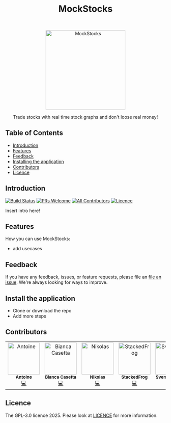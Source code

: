 
<h1 align="center"> MockStocks </h1> <br>
<p align="center">
<a href="https://github.com/StackedFrog/StackedStocks">
<img alt="MockStocks" title="MockStocks" src="https://place-hold.it/250" width="250">
</a>
</p>
<p align="center">
Trade stocks with real time stock graphs and don't loose real money!
</p>

<!--p align="center">
<a href="Link to an appstore">
<img alt="Get it on an appstore" title="Appstore" src="appstoreimagelink" width="140">
</a>
</p-->

## Table of Contents

- [Introduction](#introduction)
- [Features](#features)
- [Feedback](#feedback)
- [Installing the application](#install-the-application)
- [Contributors](#contributors)
- [Licence](#licence)

## Introduction

[![Build Status](https://img.shields.io/github/actions/workflow/status/StackedFrog/StackedStocks/rust.yml
)](https://github.com/StackedFrog/StackedStocks/actions/workflows/rust.yml)
[![PRs Welcome](https://img.shields.io/badge/PRs-welcome-brightgreen.svg?style=flat-square)](http://makeapullrequest.com)
[![All Contributors](https://img.shields.io/github/all-contributors/StackedFrog/StackedStocks
)](#contributors)
[![Licence](https://img.shields.io/github/license/SchwarzNikolas/RootReflect
)](https://github.com/StackedFrog/StackedStocks/blob/main/LICENSE)


Insert intro here!

<!-- <p align="center"> -->
<!-- <img src = "overwiew image" width=350> -->
</p-->

## Features

How you can use MockStocks:

* add usecases

<p align="center">
<!-- <img src = "" width=700> -->
</p>

## Feedback

If you have any feedback, issues, or feature requests, please file an [file an issue](https://github.com/StackedFrog/StackedStocks/issues/new). We're always looking for ways to improve.

## Install the application

- Clone or download the repo
- Add more steps 

## Contributors

<!-- ALL-CONTRIBUTORS-LIST:START - Do not remove or modify this section -->
<!-- prettier-ignore-start -->
<!-- markdownlint-disable -->
<table>
  <tbody>
    <tr>
      <td align="center" valign="top" width="14.28%"><a href="https://github.com/tableba"><img src="https://avatars.githubusercontent.com/u/143651768?v=4?s=100" width="100px;" alt="Antoine"/><br /><sub><b>Antoine</b></sub></a><br /><a href="https://github.com/StackedFrog/MockStocks/commits?author=tableba" title="Code">💻</a></td>
      <td align="center" valign="top" width="14.28%"><a href="https://github.com/biancacasetta"><img src="https://avatars.githubusercontent.com/u/86834800?v=4?s=100" width="100px;" alt="Bianca Casetta"/><br /><sub><b>Bianca Casetta</b></sub></a><br /><a href="https://github.com/StackedFrog/MockStocks/commits?author=biancacasetta" title="Code">💻</a></td>
      <td align="center" valign="top" width="14.28%"><a href="https://github.com/SchwarzNikolas"><img src="https://avatars.githubusercontent.com/u/71844580?v=4?s=100" width="100px;" alt="Nikolas"/><br /><sub><b>Nikolas</b></sub></a><br /><a href="https://github.com/StackedFrog/MockStocks/commits?author=SchwarzNikolas" title="Code">💻</a></td>
      <td align="center" valign="top" width="14.28%"><a href="https://github.com/StackedFrog"><img src="https://avatars.githubusercontent.com/u/147399576?v=4?s=100" width="100px;" alt="StackedFrog"/><br /><sub><b>StackedFrog</b></sub></a><br /><a href="https://github.com/StackedFrog/MockStocks/commits?author=StackedFrog" title="Code">💻</a></td>
      <td align="center" valign="top" width="14.28%"><a href="https://github.com/SvenLindstrom"><img src="https://avatars.githubusercontent.com/u/157505827?v=4?s=100" width="100px;" alt="SvenLindstrom"/><br /><sub><b>SvenLindstrom</b></sub></a><br /><a href="https://github.com/StackedFrog/MockStocks/commits?author=SvenLindstrom" title="Code">💻</a></td>
    </tr>
  </tbody>
</table>

<!-- markdownlint-restore -->
<!-- prettier-ignore-end -->

<!-- ALL-CONTRIBUTORS-LIST:END -->

## Licence

The GPL-3.0 licence 2025. Please look at [LICENCE](https://github.com/StackedFrog/StackedStocks/blob/main/LICENSE) for more information.
